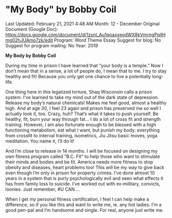 # "My Body" by Bobby Coil

Last Updated: February 21, 2021 4:48 AM
Month: 12 - December
Original Document (Google Doc): https://docs.google.com/document/d/1zsnI_Au1poaxxeodWX8kVmrngPqlIHmg02hJUAmo7zk/edit
Program: Word Theme Essay
Suggest for blog: No
Suggest for program mailing: No
Year: 2019

**My Body by Bobby Coil**

During my time in prison I have learned that “your body is a temple.” Now I don’t mean that in a sense, a lot of people do, I mean that to me. I try to stay healthy and fit! Because you only get one chance to live a potentially long-life.

One thing here in this legalized torture, Shaq Wisconsin calls a prison system. I’ve learned to take my mind out of the dark state of depression. Release my body’s natural chemicals! Makes me feel good, almost a healthy high. And at age 30, I feel 23 again and prison has preserved me so well I actually look it, too. Crazy, huh? That’s what it takes to push yourself. Be healthy, fit, burn your way through fat… I do a lot of cross fit and strength training. However, I am also fortunate enough to be blessed with a high functioning metabolism, eat what I want, but punish my body: everything from crossfit to interval training, isometrics, Jiu Jitsu basic moves, yoga meditation. You name it, I’ll do it!

And I’m close to release in 14 months. I will be focused on designing my own fitness program called “B.C. Fit” to help those who want to stimulate their minds and bodies and be fit. America needs more fitness to stop obesity and diseases, heart problems too! This will be my way to give back even though I’m only in prison for property crimes. I’ve done almost 10 years in a system that is purly psychologically evil and seen what effects it has from family loss to suicide. I’ve worked out with ex-military, convicts, loonies. Just remember, #U CAN …

When I get my personal fitness certification, I feel I can help make a difference, so if you like this and want to write me, ie. any hot ladies. I’m a good pen-pal and I’m handsome and single. For real, anyone just write me.